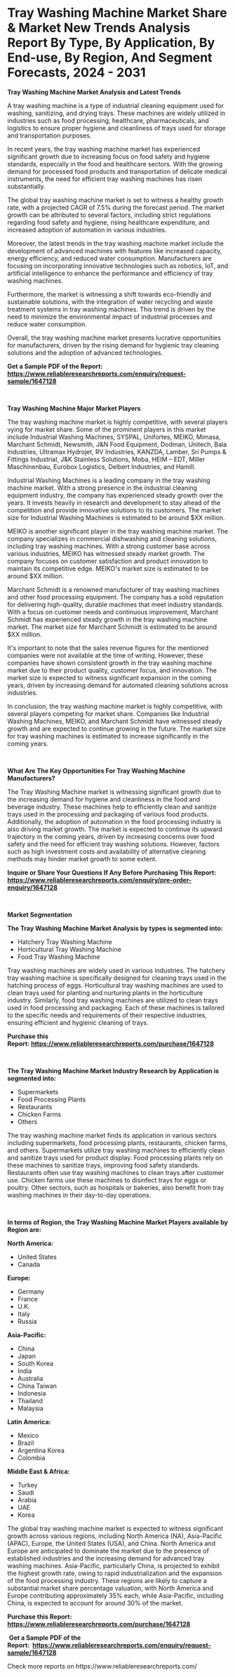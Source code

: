 <p><h1>Tray Washing Machine Market Share & Market New Trends Analysis Report By Type, By Application, By End-use, By Region, And Segment Forecasts, 2024 - 2031</h1></p><p><strong>Tray Washing Machine Market Analysis and Latest Trends</strong></p>
<p><p>A tray washing machine is a type of industrial cleaning equipment used for washing, sanitizing, and drying trays. These machines are widely utilized in industries such as food processing, healthcare, pharmaceuticals, and logistics to ensure proper hygiene and cleanliness of trays used for storage and transportation purposes.</p><p>In recent years, the tray washing machine market has experienced significant growth due to increasing focus on food safety and hygiene standards, especially in the food and healthcare sectors. With the growing demand for processed food products and transportation of delicate medical instruments, the need for efficient tray washing machines has risen substantially.</p><p>The global tray washing machine market is set to witness a healthy growth rate, with a projected CAGR of 7.5% during the forecast period. The market growth can be attributed to several factors, including strict regulations regarding food safety and hygiene, rising healthcare expenditure, and increased adoption of automation in various industries.</p><p>Moreover, the latest trends in the tray washing machine market include the development of advanced machines with features like increased capacity, energy efficiency, and reduced water consumption. Manufacturers are focusing on incorporating innovative technologies such as robotics, IoT, and artificial intelligence to enhance the performance and efficiency of tray washing machines.</p><p>Furthermore, the market is witnessing a shift towards eco-friendly and sustainable solutions, with the integration of water recycling and waste treatment systems in tray washing machines. This trend is driven by the need to minimize the environmental impact of industrial processes and reduce water consumption.</p><p>Overall, the tray washing machine market presents lucrative opportunities for manufacturers, driven by the rising demand for hygienic tray cleaning solutions and the adoption of advanced technologies.</p></p>
<p><strong>Get a Sample PDF of the Report:&nbsp; <a href="https://www.reliableresearchreports.com/enquiry/request-sample/1647128">https://www.reliableresearchreports.com/enquiry/request-sample/1647128</a></strong></p>
<p>&nbsp;</p>
<p><strong>Tray Washing Machine Major Market Players</strong></p>
<p><p>The tray washing machine market is highly competitive, with several players vying for market share. Some of the prominent players in this market include Industrial Washing Machines, SYSPAL, Unifortes, MEIKO, Mimasa, Marchant Schmidt, Newsmith, J&N Food Equipment, Dodman, Unitech, Bala Industries, Ultramax Hydrojet, RV Industries, KANZDA, Lamber, Sri Pumps & Fittings Industrial, J&K Stainless Solutions, Moba, HEIM – EDT, Miller Maschinenbau, Eurobox Logistics, Delbert Industries, and Hamill.</p><p>Industrial Washing Machines is a leading company in the tray washing machine market. With a strong presence in the industrial cleaning equipment industry, the company has experienced steady growth over the years. It invests heavily in research and development to stay ahead of the competition and provide innovative solutions to its customers. The market size for Industrial Washing Machines is estimated to be around $XX million.</p><p>MEIKO is another significant player in the tray washing machine market. The company specializes in commercial dishwashing and cleaning solutions, including tray washing machines. With a strong customer base across various industries, MEIKO has witnessed steady market growth. The company focuses on customer satisfaction and product innovation to maintain its competitive edge. MEIKO's market size is estimated to be around $XX million.</p><p>Marchant Schmidt is a renowned manufacturer of tray washing machines and other food processing equipment. The company has a solid reputation for delivering high-quality, durable machines that meet industry standards. With a focus on customer needs and continuous improvement, Marchant Schmidt has experienced steady growth in the tray washing machine market. The market size for Marchant Schmidt is estimated to be around $XX million.</p><p>It's important to note that the sales revenue figures for the mentioned companies were not available at the time of writing. However, these companies have shown consistent growth in the tray washing machine market due to their product quality, customer focus, and innovation. The market size is expected to witness significant expansion in the coming years, driven by increasing demand for automated cleaning solutions across industries.</p><p>In conclusion, the tray washing machine market is highly competitive, with several players competing for market share. Companies like Industrial Washing Machines, MEIKO, and Marchant Schmidt have witnessed steady growth and are expected to continue growing in the future. The market size for tray washing machines is estimated to increase significantly in the coming years.</p></p>
<p>&nbsp;</p>
<p><strong>What Are The Key Opportunities For Tray Washing Machine Manufacturers?</strong></p>
<p><p>The Tray Washing Machine market is witnessing significant growth due to the increasing demand for hygiene and cleanliness in the food and beverage industry. These machines help to efficiently clean and sanitize trays used in the processing and packaging of various food products. Additionally, the adoption of automation in the food processing industry is also driving market growth. The market is expected to continue its upward trajectory in the coming years, driven by increasing concerns over food safety and the need for efficient tray washing solutions. However, factors such as high investment costs and availability of alternative cleaning methods may hinder market growth to some extent.</p></p>
<p><strong>Inquire or Share Your Questions If Any Before Purchasing This Report: <a href="https://www.reliableresearchreports.com/enquiry/pre-order-enquiry/1647128">https://www.reliableresearchreports.com/enquiry/pre-order-enquiry/1647128</a></strong></p>
<p>&nbsp;</p>
<p><strong>Market Segmentation</strong></p>
<p><strong>The Tray Washing Machine Market Analysis by types is segmented into:</strong></p>
<p><ul><li>Hatchery Tray Washing Machine</li><li>Horticultural Tray Washing Machine</li><li>Food Tray Washing Machine</li></ul></p>
<p><p>Tray washing machines are widely used in various industries. The hatchery tray washing machine is specifically designed for cleaning trays used in the hatching process of eggs. Horticultural tray washing machines are used to clean trays used for planting and nurturing plants in the horticulture industry. Similarly, food tray washing machines are utilized to clean trays used in food processing and packaging. Each of these machines is tailored to the specific needs and requirements of their respective industries, ensuring efficient and hygienic cleaning of trays.</p></p>
<p><strong>Purchase this Report:&nbsp;<a href="https://www.reliableresearchreports.com/purchase/1647128">https://www.reliableresearchreports.com/purchase/1647128</a></strong></p>
<p>&nbsp;</p>
<p><strong>The Tray Washing Machine Market Industry Research by Application is segmented into:</strong></p>
<p><ul><li>Supermarkets</li><li>Food Processing Plants</li><li>Restaurants</li><li>Chicken Farms</li><li>Others</li></ul></p>
<p><p>The tray washing machine market finds its application in various sectors including supermarkets, food processing plants, restaurants, chicken farms, and others. Supermarkets utilize tray washing machines to efficiently clean and sanitize trays used for product display. Food processing plants rely on these machines to sanitize trays, improving food safety standards. Restaurants often use tray washing machines to clean trays after customer use. Chicken farms use these machines to disinfect trays for eggs or poultry. Other sectors, such as hospitals or bakeries, also benefit from tray washing machines in their day-to-day operations.</p></p>
<p>&nbsp;</p>
<p><strong>In terms of Region, the Tray Washing Machine Market Players available by Region are:</strong></p>
<p>
    <p> <strong> North America: </strong>
        <ul>
            <li>United States</li>
            <li>Canada</li>
        </ul>
        </p> 
    <p> <strong> Europe: </strong>
        <ul>
            <li>Germany</li>
            <li>France</li>
            <li>U.K.</li>
            <li>Italy</li>
            <li>Russia</li>
        </ul>
        </p> 
    <p> <strong> Asia-Pacific: </strong>
        <ul>
            <li>China</li>
            <li>Japan</li>
            <li>South Korea</li>
            <li>India</li>
            <li>Australia</li>
            <li>China Taiwan</li>
            <li>Indonesia</li>
            <li>Thailand</li>
            <li>Malaysia</li>
        </ul>
        </p> 
    <p> <strong> Latin America: </strong>
        <ul>
            <li>Mexico</li>
            <li>Brazil</li>
            <li>Argentina Korea</li>
            <li>Colombia</li>
        </ul>
        </p> 
    <p> <strong> Middle East & Africa: </strong>
        <ul>
            <li>Turkey</li>
            <li>Saudi</li>
            <li>Arabia</li>
            <li>UAE</li>
            <li>Korea</li>
        </ul>
    </p>
    </p>
<p><p>The global tray washing machine market is expected to witness significant growth across various regions, including North America (NA), Asia-Pacific (APAC), Europe, the United States (USA), and China. North America and Europe are anticipated to dominate the market due to the presence of established industries and the increasing demand for advanced tray washing machines. Asia-Pacific, particularly China, is projected to exhibit the highest growth rate, owing to rapid industrialization and the expansion of the food processing industry. These regions are likely to capture a substantial market share percentage valuation, with North America and Europe contributing approximately 35% each, while Asia-Pacific, including China, is expected to account for around 30% of the market.</p></p>
<p><strong>Purchase this Report: <a href="https://www.reliableresearchreports.com/purchase/1647128">https://www.reliableresearchreports.com/purchase/1647128</a></strong></p>
<p>&nbsp;<strong>Get a Sample PDF of the Report:&nbsp;&nbsp;<a href="https://www.reliableresearchreports.com/enquiry/request-sample/1647128">https://www.reliableresearchreports.com/enquiry/request-sample/1647128</a></strong></p>
<p><strong></strong></p>
<p>Check more reports on https://www.reliableresearchreports.com/</p>